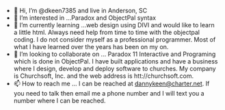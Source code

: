 - 👋 Hi, I’m @dkeen7385 and live in Anderson, SC
- 👀 I’m interested in ...Paradox and ObjectPal syntax
- 🌱 I’m currently learning ...web design using DIVI and would like to learn a little html.  Always need help from time to time with the objectpal coding.  I do not consider myself as a professional programmer.  Most of what I have learned over the years has been on my on.
- 💞️ I’m looking to collaborate on ... Paradox 11 Interactive and Programing which is done in ObjectPal.  I have built applications and have a business where I design, develop and deploy software to churches.  My company is Churchsoft, Inc.  and the web address is htt://churchsoft.com.
- 📫 How to reach me ...  I can be reached at dannykeen@charter.net.  If you need to talk then email me a phone number and I will text you a number where I can be reached.

<!---
dkeen7385/dkeen7385 is a ✨ special ✨ repository because its `README.md` (this file) appears on your GitHub profile.
You can click the Preview link to take a look at your changes.
--->
